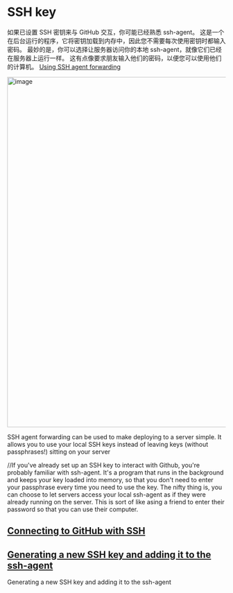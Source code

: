 # SSH key
如果已设置 SSH 密钥来与 GitHub 交互，你可能已经熟悉 ssh-agent。 这是一个在后台运行的程序，它将密钥加载到内存中，因此您不需要每次使用密钥时都输入密码。 
最妙的是，你可以选择让服务器访问你的本地 ssh-agent，就像它们已经在服务器上运行一样。 这有点像要求朋友输入他们的密码，以便您可以使用他们的计算机。
[Using SSH agent forwarding](https://docs.github.com/en/authentication/connecting-to-github-with-ssh/using-ssh-agent-forwarding)

<img width="809" alt="image" src="https://github.com/Charles2029/testnewSSH/assets/111632432/89c62225-161e-43f8-a9e9-e466c092f597">

SSH agent forwarding can be used to make deploying to a server simple. It allows you to use your local SSH keys instead of leaving keys (without passphrases!) sitting on your server

//If you've already set up an SSH key to interact with Github, you're probably familiar with ssh-agent.
It's a program that runs in the background and keeps your key loaded into memory,
 so that you don't need to enter your passphrase every time you need to use the key. The nifty thing is,
 you can choose to let servers access your local ssh-agent as if they were already running on the server.
 This is sort of like asing a friend to enter their password so that you can use their computer.

 ## [Connecting to GitHub with SSH](https://docs.github.com/en/authentication/connecting-to-github-with-ssh)
 
 
 ## [Generating a new SSH key and adding it to the ssh-agent](https://docs.github.com/en/authentication/connecting-to-github-with-ssh/generating-a-new-ssh-key-and-adding-it-to-the-ssh-agent)
 Generating a new SSH key and adding it to the ssh-agent
 
